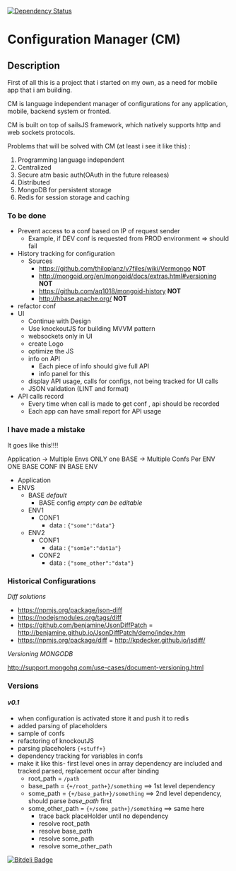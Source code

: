 [![Dependency Status](https://gemnasium.com/woss/configuration-manager.png)](https://gemnasium.com/woss/configuration-manager)

# Configuration Manager (CM)

## Description
First of all this is a project that i started on my own, as a need for mobile app that i am building.


CM is language independent manager of configurations for any application, mobile, backend system or fronted. 

CM is built on top of sailsJS framework, which natively supports http and web sockets protocols.

Problems that will be solved with CM (at least i see it like this) :

1. Programming language independent
2. Centralized 
3. Secure atm basic auth(OAuth in the future releases)
4. Distributed
5. MongoDB for persistent storage
6. Redis for session storage and caching


### To be done

* Prevent access to a conf based on IP of request sender
    * Example, if DEV conf is requested from PROD environment => should fail
* History tracking for configuration
  * Sources
    * https://github.com/thiloplanz/v7files/wiki/Vermongo **NOT**
    * http://mongoid.org/en/mongoid/docs/extras.html#versioning **NOT**
    * https://github.com/aq1018/mongoid-history **NOT**
    * http://hbase.apache.org/ **NOT**
* refactor conf
* UI 
  * Continue with Design
  * Use knockoutJS for building MVVM pattern
  * websockets only in UI
  * create Logo
  * optimize the JS
  * info on API
    * Each piece of info should give full API 
    * info panel for this
  * display API usage, calls for configs, not being tracked for UI calls
  * JSON validation (LINT and format)
* API calls record
  * Every time when call is made to get conf , api should be recorded
  * Each app can have small report for API usage


### I have made a mistake

It goes like this!!!!

Application -> Multiple Envs ONLY one BASE -> Multiple Confs Per ENV ONE BASE CONF IN BASE ENV

* Application
* ENVS
  * BASE _default_
    * BASE config _empty_ *can be editable*
  * ENV1 
    * CONF1
      * data  : ```{"some":"data"}```
  * ENV2
    * CONF1
      * data  : ```{"som1e":"dat1a"}```
    * CONF2
      * data  : ```{"some_other":"data"}```



### Historical Configurations

_Diff solutions_

* https://npmjs.org/package/json-diff
* https://nodejsmodules.org/tags/diff
* https://github.com/benjamine/JsonDiffPatch = http://benjamine.github.io/JsonDiffPatch/demo/index.htm
* https://npmjs.org/package/diff = http://kpdecker.github.io/jsdiff/

_Versioning MONGODB_

http://support.mongohq.com/use-cases/document-versioning.html


 
  
### Versions 

#### _v0.1_

* when configuration is activated store it and push it to redis
* added parsing of placeholders
* sample of confs
* refactoring of knockoutJS
* parsing placeholers `{+stuff+}`
* dependency tracking for variables in confs 
* make it like this- first level ones in array dependency are included  and tracked parsed, replacement occur after binding
  * root_path = `/path`
  * base_path = `{+/root_path+}/something` ==> 1st level dependency
  * some_path = `{+/base_path+}/something` ==> 2nd level dependency, should parse _base_path_ first
  * some_other_path = `{+/some_path+}/something` ==> same here
    * trace back placeHolder until no dependency
    * resolve root_path
    * resolve base_path
    * resolve some_path
    * resolve some_other_path


[![Bitdeli Badge](https://d2weczhvl823v0.cloudfront.net/woss/configuration-manager/trend.png)](https://bitdeli.com/free "Bitdeli Badge")

